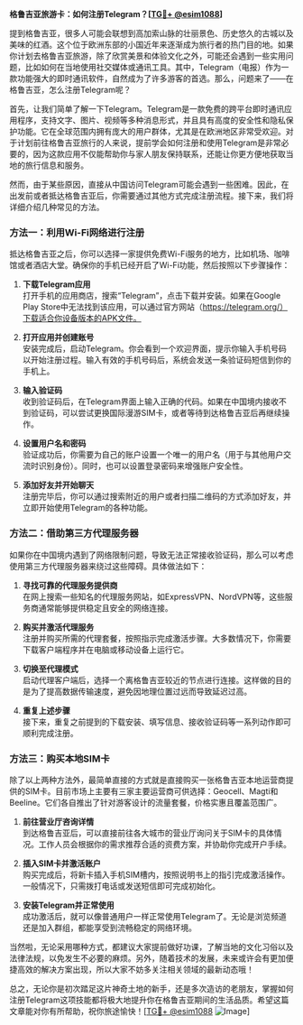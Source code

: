 **格鲁吉亚旅游卡：如何注册Telegram？[[TG💪+ @esim1088](https://t.me/s/esim1088)]**

提到格鲁吉亚，很多人可能会联想到高加索山脉的壮丽景色、历史悠久的古城以及美味的红酒。这个位于欧洲东部的小国近年来逐渐成为旅行者的热门目的地。如果你计划去格鲁吉亚旅游，除了欣赏美景和体验文化之外，可能还会遇到一些实用问题，比如如何在当地使用社交媒体或通讯工具。其中，Telegram（电报）作为一款功能强大的即时通讯软件，自然成为了许多游客的首选。那么，问题来了——在格鲁吉亚，怎么注册Telegram呢？

首先，让我们简单了解一下Telegram。Telegram是一款免费的跨平台即时通讯应用程序，支持文字、图片、视频等多种消息形式，并且具有高度的安全性和隐私保护功能。它在全球范围内拥有庞大的用户群体，尤其是在欧洲地区非常受欢迎。对于计划前往格鲁吉亚旅行的人来说，提前学会如何注册和使用Telegram是非常必要的，因为这款应用不仅能帮助你与家人朋友保持联系，还能让你更方便地获取当地的旅行信息和服务。

然而，由于某些原因，直接从中国访问Telegram可能会遇到一些困难。因此，在出发前或者抵达格鲁吉亚后，你需要通过其他方式完成注册流程。接下来，我们将详细介绍几种常见的方法。

### 方法一：利用Wi-Fi网络进行注册

抵达格鲁吉亚之后，你可以选择一家提供免费Wi-Fi服务的地方，比如机场、咖啡馆或者酒店大堂。确保你的手机已经开启了Wi-Fi功能，然后按照以下步骤操作：

1. **下载Telegram应用**  
   打开手机的应用商店，搜索“Telegram”，点击下载并安装。如果在Google Play Store中无法找到该应用，可以通过官方网站（https://telegram.org/）下载适合你设备版本的APK文件。

2. **打开应用并创建账号**  
   安装完成后，启动Telegram。你会看到一个欢迎界面，提示你输入手机号码以开始注册过程。输入有效的手机号码后，系统会发送一条验证码短信到你的手机上。

3. **输入验证码**  
   收到验证码后，在Telegram界面上输入正确的代码。如果在中国境内接收不到验证码，可以尝试更换国际漫游SIM卡，或者等待到达格鲁吉亚后再继续操作。

4. **设置用户名和密码**  
   验证成功后，你需要为自己的账户设置一个唯一的用户名（用于与其他用户交流时识别身份）。同时，也可以设置登录密码来增强账户安全性。

5. **添加好友并开始聊天**  
   注册完毕后，你可以通过搜索附近的用户或者扫描二维码的方式添加好友，并立即开始使用Telegram的各种功能。

### 方法二：借助第三方代理服务器

如果你在中国境内遇到了网络限制问题，导致无法正常接收验证码，那么可以考虑使用第三方代理服务器来绕过这些障碍。具体做法如下：

1. **寻找可靠的代理服务提供商**  
   在网上搜索一些知名的代理服务网站，如ExpressVPN、NordVPN等，这些服务商通常能够提供稳定且安全的网络连接。

2. **购买并激活代理服务**  
   注册并购买所需的代理套餐，按照指示完成激活步骤。大多数情况下，你需要下载客户端程序并在电脑或移动设备上运行它。

3. **切换至代理模式**  
   启动代理客户端后，选择一个离格鲁吉亚较近的节点进行连接。这样做的目的是为了提高数据传输速度，避免因地理位置过远而导致延迟过高。

4. **重复上述步骤**  
   接下来，重复之前提到的下载安装、填写信息、接收验证码等一系列动作即可顺利完成注册。

### 方法三：购买本地SIM卡

除了以上两种方法外，最简单直接的方式就是直接购买一张格鲁吉亚本地运营商提供的SIM卡。目前市场上主要有三家主要运营商可供选择：Geocell、Magti和Beeline。它们各自推出了针对游客设计的流量套餐，价格实惠且覆盖范围广。

1. **前往营业厅咨询详情**  
   到达格鲁吉亚后，可以直接前往各大城市的营业厅询问关于SIM卡的具体情况。工作人员会根据你的需求推荐合适的资费方案，并协助你完成开户手续。

2. **插入SIM卡并激活账户**  
   购买完成后，将新卡插入手机SIM槽内，按照说明书上的指引完成激活操作。一般情况下，只需拨打电话或发送短信即可完成初始化。

3. **安装Telegram并正常使用**  
   成功激活后，就可以像普通用户一样正常使用Telegram了。无论是浏览频道还是加入群组，都能享受到流畅稳定的网络环境。

当然啦，无论采用哪种方式，都建议大家提前做好功课，了解当地的文化习俗以及法律法规，以免发生不必要的麻烦。另外，随着技术的发展，未来或许会有更加便捷高效的解决方案出现，所以大家不妨多关注相关领域的最新动态哦！

总之，无论你是初次踏足这片神奇土地的新手，还是多次造访的老朋友，掌握如何注册Telegram这项技能都将极大地提升你在格鲁吉亚期间的生活品质。希望这篇文章能对你有所帮助，祝你旅途愉快！[[TG💪+ @esim1088](https://t.me/s/esim1088) ![Image](https://i.postimg.cc/4NQfJmqS/Snipaste-2025-05-13-00-14-12.png)]